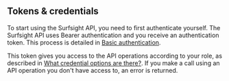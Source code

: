 ## Tokens & credentials

To start using the Surfsight API, you need to first authenticate
yourself. The Surfsight API uses Bearer authentication and you receive
an authentication token. This process is detailed in [Basic
authentication](basic-authentication.md).

This token gives you access to the API operations according to your
role, as described in [What credential options are
there?](what-credential-options-are-there.md). If you make a call using an
API operation you don\'t have access to, an error is returned.
